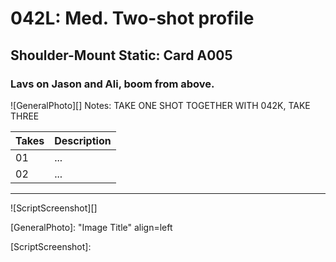 # 042L: Med. Two-shot profile

## Shoulder-Mount Static: Card A005

### Lavs on Jason and Ali, boom from above.

![GeneralPhoto][]
Notes: TAKE ONE SHOT TOGETHER WITH 042K, TAKE THREE

| Takes | Description |
|:---|:----|
| 01 | ... |
| 02 | ... |

----

![ScriptScreenshot][]


[GeneralPhoto]:  "Image Title" align=left

[ScriptScreenshot]: 